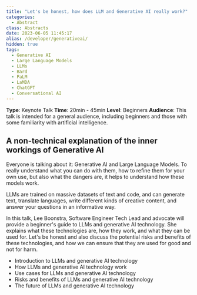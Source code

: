 ```yaml
---
title: "Let's be honest, how does LLM and Generative AI really work?"
categories:
  - Abstract
class: Abstracts
date: 2023-06-05 11:45:17
alias: /developer/generativeai/
hidden: true
tags:
  - Generative AI
  - Large Language Models
  - LLMs
  - Bard
  - PaLM
  - LaMDA
  - ChatGPT
  - Conversational AI
---
```


**Type**: Keynote Talk
**Time**: 20min - 45min
**Level**: Beginners
**Audience**: This talk is intended for a general audience, including beginners and those with some familiarity with artificial intelligence.

<!--more-->

<h2>A non-technical explanation of the inner workings of Generative AI</h2>

Everyone is talking about it: Generative AI and Large Language Models. To really understand what you can do with them, how to refine them for your own use, but also what the dangers are, it helps to understand how these models work.

LLMs are trained on massive datasets of text and code, and can generate text, translate languages, write different kinds of creative content, and answer your questions in an informative way. 

In this talk, Lee Boonstra, Software Engineer Tech Lead and advocate will provide a beginner's guide to LLMs and generative AI technology. She explains what these technologies are, how they work, and what they can be used for. Let's be honest and also discuss the potential risks and benefits of these technologies, and how we can ensure that they are used for good and not for harm.

* Introduction to LLMs and generative AI technology
* How LLMs and generative AI technology work
* Use cases for LLMs and generative AI technology
* Risks and benefits of LLMs and generative AI technology
* The future of LLMs and generative AI technology

